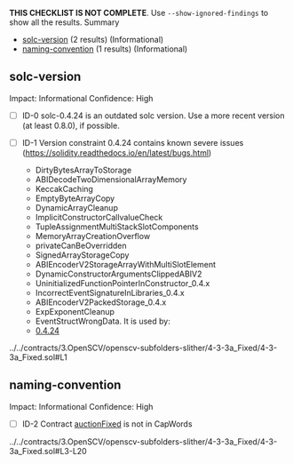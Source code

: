 **THIS CHECKLIST IS NOT COMPLETE**. Use `--show-ignored-findings` to show all the results.
Summary
 - [solc-version](#solc-version) (2 results) (Informational)
 - [naming-convention](#naming-convention) (1 results) (Informational)
## solc-version
Impact: Informational
Confidence: High
 - [ ] ID-0
solc-0.4.24 is an outdated solc version. Use a more recent version (at least 0.8.0), if possible.

 - [ ] ID-1
Version constraint 0.4.24 contains known severe issues (https://solidity.readthedocs.io/en/latest/bugs.html)
	- DirtyBytesArrayToStorage
	- ABIDecodeTwoDimensionalArrayMemory
	- KeccakCaching
	- EmptyByteArrayCopy
	- DynamicArrayCleanup
	- ImplicitConstructorCallvalueCheck
	- TupleAssignmentMultiStackSlotComponents
	- MemoryArrayCreationOverflow
	- privateCanBeOverridden
	- SignedArrayStorageCopy
	- ABIEncoderV2StorageArrayWithMultiSlotElement
	- DynamicConstructorArgumentsClippedABIV2
	- UninitializedFunctionPointerInConstructor_0.4.x
	- IncorrectEventSignatureInLibraries_0.4.x
	- ABIEncoderV2PackedStorage_0.4.x
	- ExpExponentCleanup
	- EventStructWrongData.
It is used by:
	- [0.4.24](../../contracts/3.OpenSCV/openscv-subfolders-slither/4-3-3a_Fixed/4-3-3a_Fixed.sol#L1)

../../contracts/3.OpenSCV/openscv-subfolders-slither/4-3-3a_Fixed/4-3-3a_Fixed.sol#L1


## naming-convention
Impact: Informational
Confidence: High
 - [ ] ID-2
Contract [auctionFixed](../../contracts/3.OpenSCV/openscv-subfolders-slither/4-3-3a_Fixed/4-3-3a_Fixed.sol#L3-L20) is not in CapWords

../../contracts/3.OpenSCV/openscv-subfolders-slither/4-3-3a_Fixed/4-3-3a_Fixed.sol#L3-L20


